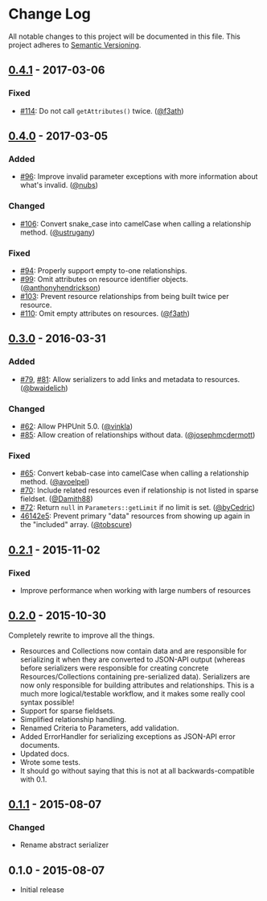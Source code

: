 # Change Log
All notable changes to this project will be documented in this file.
This project adheres to [Semantic Versioning](http://semver.org/).

## [0.4.1] - 2017-03-06
### Fixed
- [#114](https://github.com/tobscure/json-api/pull/114): Do not call `getAttributes()` twice. ([@f3ath](https://github.com/f3ath))

## [0.4.0] - 2017-03-05
### Added
- [#96](https://github.com/tobscure/json-api/pull/96): Improve invalid parameter exceptions with more information about what's invalid. ([@nubs](https://github.com/nubs))

### Changed
- [#106](https://github.com/tobscure/json-api/pull/106): Convert snake_case into camelCase when calling a relationship method. ([@ustrugany](https://github.com/ustrugany))

### Fixed
- [#94](https://github.com/tobscure/json-api/pull/94): Properly support empty to-one relationships.
- [#99](https://github.com/tobscure/json-api/pull/99): Omit attributes on resource identifier objects. ([@anthonyhendrickson](https://github.com/anthonyhendrickson))
- [#103](https://github.com/tobscure/json-api/issues/103): Prevent resource relationships from being built twice per resource.
- [#110](https://github.com/tobscure/json-api/pull/110): Omit empty attributes on resources. ([@f3ath](https://github.com/f3ath))

## [0.3.0] - 2016-03-31
### Added
- [#79](https://github.com/tobscure/json-api/pull/79), [#81](https://github.com/tobscure/json-api/pull/81): Allow serializers to add links and metadata to resources. ([@bwaidelich](https://github.com/bwaidelich))

### Changed
- [#62](https://github.com/tobscure/json-api/pull/62): Allow PHPUnit 5.0. ([@vinkla](https://github.com/vinkla))
- [#85](https://github.com/tobscure/json-api/pull/85): Allow creation of relationships without data. ([@josephmcdermott](https://github.com/josephmcdermott))

### Fixed
- [#65](https://github.com/tobscure/json-api/pull/65): Convert kebab-case into camelCase when calling a relationship method. ([@avoelpel](https://github.com/avoelpel))
- [#70](https://github.com/tobscure/json-api/pull/70): Include related resources even if relationship is not listed in sparse fieldset. ([@Damith88](https://github.com/Damith88))
- [#72](https://github.com/tobscure/json-api/pull/72): Return `null` in `Parameters::getLimit` if no limit is set. ([@byCedric](https://github.com/byCedric))
- [46142e5](https://github.com/tobscure/json-api/commit/46142e5823da3bebbd9dfc38833af4d808a5e3f3): Prevent primary "data" resources from showing up again in the "included" array. ([@tobscure](https://github.com/tobscure))

## [0.2.1] - 2015-11-02
### Fixed
- Improve performance when working with large numbers of resources

## [0.2.0] - 2015-10-30
Completely rewrite to improve all the things.

- Resources and Collections now contain data and are responsible for serializing it when they are converted to JSON-API output (whereas before serializers were responsible for creating concrete Resources/Collections containing pre-serialized data). Serializers are now only responsible for building attributes and relationships. This is a much more logical/testable workflow, and it makes some really cool syntax possible!
- Support for sparse fieldsets.
- Simplified relationship handling.
- Renamed Criteria to Parameters, add validation.
- Added ErrorHandler for serializing exceptions as JSON-API error documents.
- Updated docs.
- Wrote some tests.
- It should go without saying that this is not at all backwards-compatible with 0.1.

## [0.1.1] - 2015-08-07
### Changed
- Rename abstract serializer

## 0.1.0 - 2015-08-07
- Initial release

[0.4.1]: https://github.com/tobscure/json-api/compare/v0.4.0...v0.4.1
[0.4.0]: https://github.com/tobscure/json-api/compare/v0.3.0...v0.4.0
[0.3.0]: https://github.com/tobscure/json-api/compare/v0.2.1...v0.3.0
[0.2.1]: https://github.com/tobscure/json-api/compare/v0.2.0...v0.2.1
[0.2.0]: https://github.com/tobscure/json-api/compare/v0.1.1...v0.2.0
[0.1.1]: https://github.com/tobscure/json-api/compare/v0.1.0...v0.1.1
